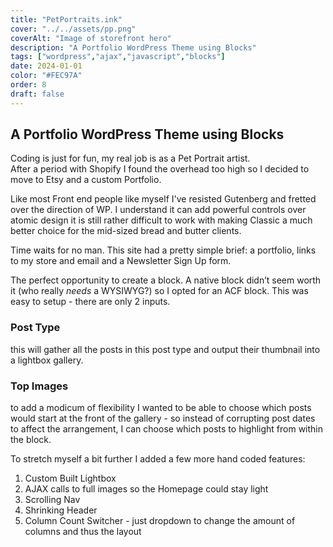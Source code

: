 ```yaml
---
title: "PetPortraits.ink"
cover: "../../assets/pp.png"
coverAlt: "Image of storefront hero"
description: "A Portfolio WordPress Theme using Blocks"
tags: ["wordpress","ajax","javascript","blocks"]
date: 2024-01-01
color: "#FEC97A"
order: 8
draft: false
---
```


## A Portfolio WordPress Theme using Blocks
Coding is just for fun, my real job is as a Pet Portrait artist.  
After a period with Shopify I found the overhead too high so I decided to move to Etsy and a custom Portfolio.

Like most Front end people like myself I've resisted Gutenberg and fretted over the direction of WP.
I understand it can add powerful controls over atomic design it is still rather difficult to work with making Classic a much better choice for the mid-sized bread and butter clients.

Time waits for no man.
This site had a pretty simple brief: a portfolio, links to my store and email and a Newsletter Sign Up form.

The perfect opportunity to create a block. 
A native block didn’t seem worth it (who really *needs* a WYSIWYG?) so I opted for an ACF block. 
This was easy to setup - there are only 2 inputs.
### Post Type
this will gather all the posts in this post type and output their thumbnail into a lightbox gallery.
### Top Images
to add a modicum of flexibility I wanted to be able to choose which posts would start at the front of the gallery - so instead of corrupting post dates to affect the arrangement, I can choose which posts to highlight from within the block.

To stretch myself a bit further I added a few more hand coded features:
1. Custom Built Lightbox
2. AJAX calls to full images so the Homepage could stay light
3. Scrolling Nav
4. Shrinking Header
5. Column Count Switcher - just dropdown to change the amount of columns and thus the layout




